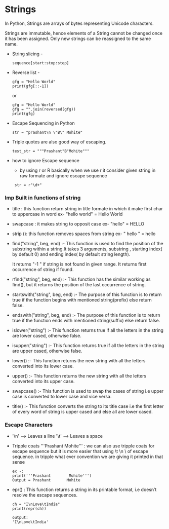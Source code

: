 # Strings 

In Python, Strings are arrays of bytes representing Unicode characters.

Strings are immutable, hence elements of a String cannot be changed once it has been assigned. Only new strings can be reassigned to the same name. 


- String slicing - 
    ```
    sequence[start:stop:step]
    ```
- Reverse list - 
    ```
    gfg = "Hello World"
    print(gfg[::-1])

    ```
    or 
    ```
    gfg = "Hello World"
    gfg = "".join(reversed(gfg))
    print(gfg)
    ```

- Escape Sequencing in Python
    ```
    str = "prashant\n \"B\" Mohite"

    ```
- Triple quotes are also good way of escaping.
    ```
    test_str = """Prashant"B"Mohite"""

    ```

- how to ignore Escape sequence 
    - by using r or R basically when we use r it consider given string in raw formate and ignore escape sequence
    ```
     str = r"\d+" 
    ```
       



### Imp Built in functions of string 

- title :
    this function return string in title formate in which it make first char to uppercase in word 
    ex- "hello world" = Hello World

- swapcase : 
    it makes string to opposit case 
    ex- "hello" = HELLO


- strip ():
    this function removes spaces from string 
    ex- "    hello   " = hello

    

- find("string", beg, end) :- This function is used to find the position of the substring within a string.It takes 3 arguments, substring , starting index( by default 0) and ending index( by default string length). 
 

    It returns "-1 " if string is not found in given range.
    It returns first occurrence of string if found.

- rfind("string", beg, end) :- This function has the similar working as find(), but it returns the position of the last occurrence of string.


- startswith("string", beg, end) :- The purpose of this function is to return true if the function begins with mentioned string(prefix) else return false.

- endswith("string", beg, end) :- The purpose of this function is to return true if the function ends with mentioned string(suffix) else return false.

- islower("string") :- This function returns true if all the letters in the string are lower cased, otherwise false.

- isupper("string") :- This function returns true if all the letters in the string are upper cased, otherwise false.


- lower() :- This function returns the new string with all the letters converted into its lower case.

- upper() :- This function returns the new string with all the letters converted into its upper case.

- swapcase() :- This function is used to swap the cases of string i.e upper case is converted to lower case and vice versa.

- title() :- This function converts the string to its title case i.e the first letter of every word of string is upper cased and else all are lower cased.
 

### Escape Characters 

-   '\n' --> Leaves a line
    '\t' --> Leaves a space

- Tripple coats '''Prashant Mohite''' : we can also use tripple coats for escape sequence but it is more easier that using \t \n \ of escape sequence. in tripple what ever convention we are giving it printed in that sense
    ```
    ex -:
    print('''Prashant        Mohite''')
    Output = Prashant       Mohite
    ```

- epr()  : This function returns a string in its printable  format, i.e doesn’t resolve the escape sequences.
    
    ```
    ch = "I\nLove\tIndia"
    print(repr(ch))

    output:
    'I\nLove\tIndia'

    ```

